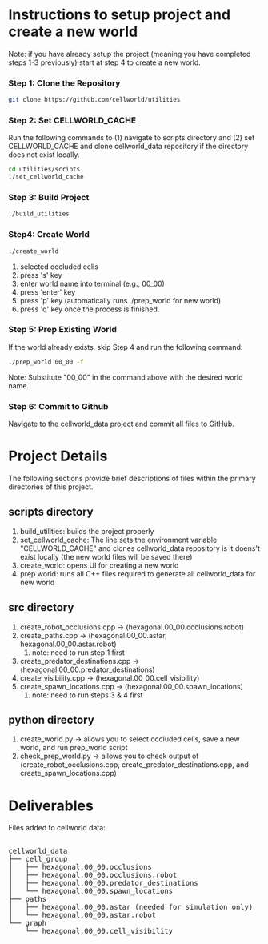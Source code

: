 # Instructions to setup project and create a new world
Note: if you have already setup the project (meaning you have completed steps 1-3 previously) start at step 4 to create a new world.
### Step 1: Clone the Repository
```bash
git clone https://github.com/cellworld/utilities
```
### Step 2: Set CELLWORLD_CACHE
Run the following commands to (1) navigate to scripts directory and (2) set CELLWORLD_CACHE and clone cellworld_data repository if the directory does not exist locally.
```bash
cd utilities/scripts
./set_cellworld_cache
```
### Step 3: Build Project
```bash
./build_utilities
```
### Step4: Create World
```bash
./create_world
```
1. selected occluded cells
2. press 's' key
3. enter world name into terminal (e.g., 00_00)
4. press 'enter' key
4. press 'p' key (automatically runs ./prep_world for new world)
5. press 'q' key once the process is finished.

### Step 5: Prep Existing World
If the world already exists, skip Step 4 and run the following command:
```bash
./prep_world 00_00 -f
```
Note: Substitute "00_00" in the command above with the desired world name.

### Step 6: Commit to Github
Navigate to the cellworld_data project and commit all files to GitHub.

# Project Details
The following sections provide brief descriptions of files within the primary directories of this project.

## scripts directory
1. build_utilities: builds the project properly
2. set_cellworld_cache: The line sets the environment variable "CELLWORLD_CACHE" and clones cellworld_data repository is it doens't exist locally (the new world files will be saved there)
3. create_world: opens UI for creating a new world
4. prep world: runs all C++ files required to generate all cellworld_data for new world


## src directory
1. create_robot_occlusions.cpp -> (hexagonal.00_00.occlusions.robot)
2. create_paths.cpp -> (hexagonal.00_00.astar, hexagonal.00_00.astar.robot)
   1. note: need to run step 1 first
3. create_predator_destinations.cpp -> (hexagonal.00_00.predator_destinations)
3. create_visibility.cpp -> (hexagonal.00_00.cell_visibility)
4. create_spawn_locations.cpp -> (hexagonal.00_00.spawn_locations)
    1. note: need to run steps 3 & 4 first  

## python directory
1. create_world.py -> allows you to select occluded cells, save a new world, and run prep_world script
2. check_prep_world.py -> allows you to check output of (create_robot_occlusions.cpp, create_predator_destinations.cpp, and create_spawn_locations.cpp)


# Deliverables
Files added to cellworld data:
<div style="font-family: monospace; white-space: pre;">
cellworld_data
├── cell_group
│   ├── hexagonal.00_00.occlusions
│   ├── hexagonal.00_00.occlusions.robot
│   ├── hexagonal.00_00.predator_destinations
│   └── hexagonal.00_00.spawn_locations
├── paths
│   ├── hexagonal.00_00.astar (needed for simulation only)
│   └── hexagonal.00_00.astar.robot
└── graph
    └── hexagonal.00_00.cell_visibility
</div>


